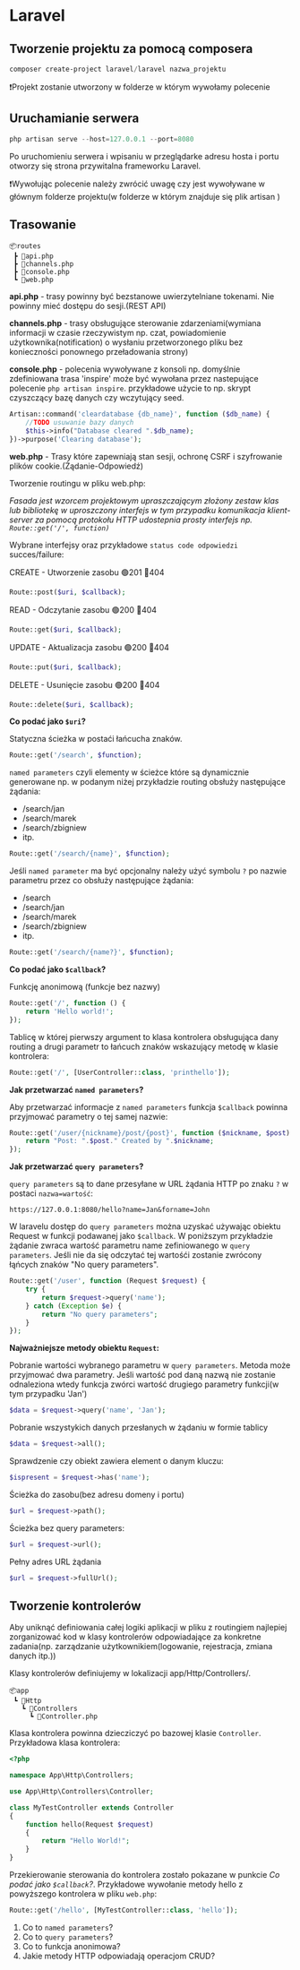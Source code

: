 # Laravel

## Tworzenie projektu za pomocą composera

```powershell
composer create-project laravel/laravel nazwa_projektu
```
❗Projekt zostanie utworzony w folderze w którym wywołamy polecenie

## Uruchamianie serwera

```powershell
php artisan serve --host=127.0.0.1 --port=8080 
```
Po uruchomieniu serwera i wpisaniu w przeglądarke adresu hosta i portu otworzy się strona przywitalna frameworku Laravel.

❗Wywołując polecenie należy zwrócić uwagę czy jest wywoływane w głównym folderze projektu(w folderze w którym znajduje się plik artisan )

## Trasowanie

```
📦routes
 ┣ 📜api.php
 ┣ 📜channels.php
 ┣ 📜console.php
 ┗ 📜web.php
```

**api.php** - trasy powinny być bezstanowe uwierzytelniane tokenami. Nie powinny mieć dostępu do sesji.(REST API)

**channels.php** - trasy obsługujące sterowanie zdarzeniami(wymiana informacji w czasie rzeczywistym np. czat, powiadomienie użytkownika(notification) o wysłaniu przetworzonego pliku bez konieczności ponownego przeładowania strony)

**console.php** - polecenia wywoływane z konsoli np. domyślnie zdefiniowana trasa 'inspire' może być wywołana przez nastepujące polecenie `php artisan inspire`. przykładowe użycie to np. skrypt czyszczący bazę danych czy wczytujący seed.

```php
Artisan::command('cleardatabase {db_name}', function ($db_name) {
    //TODO usuwanie bazy danych
    $this->info("Database cleared ".$db_name);
})->purpose('Clearing database');
```

**web.php** - Trasy które zapewniają stan sesji, ochronę CSRF i szyfrowanie plików cookie.(Żądanie-Odpowiedź)

Tworzenie routingu w pliku web.php:

*Fasada jest wzorcem projektowym upraszczającym złożony zestaw klas lub bibliotekę w uproszczony interfejs w tym przypadku komunikacja klient-server za pomocą protokołu HTTP udostepnia prosty interfejs np. `Route::get('/', function)`*

Wybrane interfejsy oraz przykładowe `status code odpowiedzi` succes/failure:

CREATE - Utworzenie zasobu 🟢201 🔴404
```php                        
Route::post($uri, $callback); 
```
READ - Odczytanie zasobu 🟢200 🔴404
```php                        
Route::get($uri, $callback);  
```    
UPDATE - Aktualizacja zasobu 🟢200 🔴404
```php
Route::put($uri, $callback);
```
DELETE - Usunięcie zasobu 🟢200 🔴404
```php
Route::delete($uri, $callback);
```

**Co podać jako `$uri`?**

Statyczna ścieżka w postaći łańcucha znaków.
```php
Route::get('/search', $function);
```

`named parameters` czyli elementy w ścieżce które są dynamicznie generowane np. w podanym niżej przykładzie routing obsłuży następujące żądania: 
- /search/jan
- /search/marek
- /search/zbigniew
- itp.

```php
Route::get('/search/{name}', $function);
```

Jeśli `named parameter` ma być opcjonalny należy użyć symbolu `?` po nazwie parametru przez co obsłuży następujące żądania:
- /search
- /search/jan
- /search/marek
- /search/zbigniew
- itp.
```php
Route::get('/search/{name?}', $function);
```

**Co podać jako `$callback`?**

Funkcję anonimową (funkcje bez nazwy)
```php
Route::get('/', function () {
    return 'Hello world!';
});
```
Tablicę w której pierwszy argument to klasa kontrolera obsługująca dany routing a drugi parametr to łańcuch znaków wskazujący metodę w klasie kontrolera:
```php
Route::get('/', [UserController::class, 'printhello']);
```

**Jak przetwarzać `named parameters`?**

Aby przetwarzać informacje z `named parameters` funkcja `$callback` powinna przyjmować parametry o tej samej nazwie:
```php
Route::get('/user/{nickname}/post/{post}', function ($nickname, $post) {
    return "Post: ".$post." Created by ".$nickname;
});
```

**Jak przetwarzać `query parameters`?**

`query parameters` są to dane przesyłane w URL żądania HTTP po znaku `?` w postaci `nazwa=wartość`:
```url
https://127.0.0.1:8080/hello?name=Jan&forname=John
```
W laravelu dostęp do `query parameters` można uzyskać używając obiektu Request w funkcji podawanej jako `$callback`. W poniższym przykładzie żądanie zwraca wartość parametru name zefiniowanego w `query parameters`. Jeśli nie da się odczytać tej wartośći zostanie zwrócony łąńcych znaków "No query parameters".
```php
Route::get('/user', function (Request $request) {
    try {
        return $request->query('name');
    } catch (Exception $e) {
        return "No query parameters";
    }
});
```
**Najważniejsze metody obiektu `Request`:**

Pobranie wartości wybranego parametru w `query parameters`. Metoda może przyjmować dwa parametry. Jeśli wartość pod daną nazwą nie zostanie odnaleziona wtedy funkcja zwórci wartość drugiego parametry funkcji(w tym przypadku 'Jan')
```php
$data = $request->query('name', 'Jan');
```
Pobranie wszystykich danych przesłanych w żądaniu w formie tablicy
```php
$data = $request->all();
```
Sprawdzenie czy obiekt zawiera element o danym kluczu:
```php
$ispresent = $request->has('name');
```
Ścieżka do zasobu(bez adresu domeny i portu)
```php
$url = $request->path();
```
Ścieżka bez query parameters:
```php
$url = $request->url();
```
Pełny adres URL żądania
```php
$url = $request->fullUrl();
```

## Tworzenie kontrolerów

Aby uniknąć definiowania całej logiki aplikacji w pliku z routingiem najlepiej zorganizować kod w klasy kontrolerów odpowiadające za konkretne zadania(np. zarządzanie użytkownikiem(logowanie, rejestracja, zmiana danych itp.))

Klasy kontrolerów definiujemy w lokalizacji app/Http/Controllers/.
```
📦app
 ┗ 📂Http
   ┗ 📂Controllers
     ┗ 📜Controller.php
```

Klasa kontrolera powinna dziecziczyć po bazowej klasie `Controller`. Przykładowa klasa kontrolera:
```php
<?php

namespace App\Http\Controllers;

use App\Http\Controllers\Controller;

class MyTestController extends Controller
{
    function hello(Request $request)
    {
        return "Hello World!";
    }
}
```
Przekierowanie sterowania do kontrolera zostało pokazane w punkcie *Co podać jako `$callback`?*. Przykładowe wywołanie metody hello z powyższego kontrolera w pliku `web.php`:

```php
Route::get('/hello', [MyTestController::class, 'hello']);
```



1. Co to `named parameters`?
2. Co to `query parameters`?
3. Co to funkcja anonimowa?
4. Jakie metody HTTP odpowiadają operacjom CRUD?
